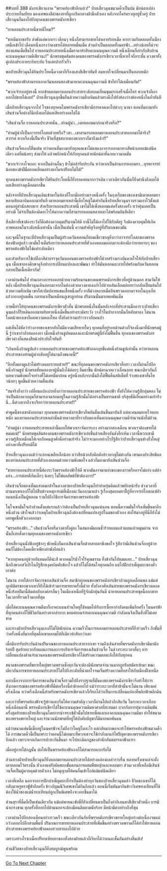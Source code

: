 ##บทที่ 388 มังกรเขียวผงาด
“พรรคท้องฟ้าอีกแล้ว!” ป๋ายเสี่ยวฉุนขมวดคิ้วเป็นปม นัยน์ตาเปล่งประกายเย็นเยียบ มองเศษผงสีดำของยาที่ถูกกรีดกลางฝ่ามือตัวเอง หลังจากใคร่ครวญอยู่ชั่วครู่ ป๋ายเสี่ยวฉุนก็มองไปยังทุกคนของพรรคมังกรเขียว

“ยาหลอนประสาทนี่ขายดีไหม?”

“ขายดีมากขอรับ ลำพังแค่พวกเรา เดือนๆ หนึ่งก็สามารถขายได้หลายร้อยเม็ด หากรวมกับตลอดทั้งเมืองเหนือเข้าไป เดือนหนึ่งเกรงว่าคงขายได้หลายหมื่นเม็ด ส่วนถ้าเป็นตลอดทั้งนครฟ้า...อย่างน้อยก็น่าจะสองแสนเม็ดขึ้นไป ยาหลอนประสาทหนึ่งเม็ดราคาห้าสิบคะแนนคุณความดี หนึ่งเดือนก็เท่ากับสิบล้านคะแนนคุณความดีเชียวนะ!” นักพรตชุดส้มสองคนของพรรคมังกรเขียวเวลานี้หายใจถี่กระชั้น ดวงตาทั้งคู่เปล่งประกายระยิบระยับ รีบเอ่ยปากรัวเร็ว

พอป๋ายเสี่ยวฉุนได้ยินประโยคนี้ดวงตาก็เรืองแสงสีเขียวทันที ลมหายใจเปลี่ยนมาเป็นหอบหนัก

“พรรคท้องฟ้าสามารถเอาควันหลอนของข้ามาหาคะแนนคุณความดี ข้าก็ทำได้เหมือนกัน!”

“พวกเจ้ารออยู่ตรงนี้ หากข้าหลอมยาหลอนประสาทระดับยอดเยี่ยมชุดแรกเสร็จเมื่อไหร่ พวกเจ้าก็เอาออกไปขายได้เลย!” ป๋ายเสี่ยวฉุนลุกขึ้นยืนด้วยความฮึกเหิมแล้วตรงดิ่งไปยังห้องว่างห้องหนึ่งในถ้ำทันที

เมื่อป๋ายเสี่ยวฉุนจากไป ใจของทุกคนในพรรคมังกรเขียวมีการคาดเดาไปต่างๆ นานา ตอนที่มองมายังเสินซ่วนจื่อต่างก็นึกถึงผลได้ผลเสียอย่างอดไม่ได้

“เสินซ่วนจื่อ ยาหลอนประสาทนั่น...ท่านผู้นำ...เคยหลอมมาก่อนจริงหรือ?”

“ท่านผู้นำก็เป็นอาจารย์โอสถด้วยหรือ? เขา...เขาสามารถหลอมยาหลอนประสาทออกมาได้จริง? สวรรค์ หากเรื่องนี้เป็นจริง ชีวิตที่สุขสบายของพวกเราก็มาถึงแล้ว!!”

เสินซ่วนจื่อเองก็ตื่นเต้น ทว่าตอนที่มองมายังทุกคนเขาไม่แสดงอาการออกมาทางสีหน้าเลยแม้แต่นิดเดียว แค่ยิ้มน้อยๆ ส่งมาให้ แล้วพยักหน้าให้กับทุกคนด้วยนัยน์ตาที่ฉายแววมาดมั่น

“พวกเจ้าวางใจเถอะ หากเป็นด้านอื่นๆ ข้าไม่กล้ารับประกัน ทว่าหากเป็นด้านการหลอมยา...บุรพาจารย์น้อยของข้าฝีมือยอดเยี่ยมอย่างหาใครเปรียบไม่ได้!”

ทุกคนของพรรคมังกรเขียวได้ยินประโยคนี้ก็ยิ่งรอคอยมากกว่าเดิม เวลาเดียวกันนั้นก็ยิ่งคำนึงถึงผลได้ผลเสียอย่างดุเดือดมากขึ้น

หลังจากที่ป๋ายเสี่ยวฉุนเดินเข้ามาในห้องก็โบกมืออย่างแรงหนึ่งครั้ง ในถุงเก็บของของเขามีเตาหลอมยาหลายสิบเตาบินออกมาทันที เตาหลอมยาเหล่านี้เล็กใหญ่ไม่เท่ากันซึ่งป๋ายเสี่ยวฉุนรวบรวมเอาไว้ตั้งแต่ตอนอยู่สำนักสยบธาร สำหรับยาหลอนประสาทนี้ เขาไม่ได้เพิ่งหลอมแค่ครั้งสองครั้ง ทว่าคุ้นเคยเป็นอย่างดี ไม่จำเป็นต้องคิดอะไรให้มากความก็สามารถหลอมหลายเตาได้พร้อมกันทีเดียว

สิ่งเดียวที่เขาต้องระวังก็คือต้องควบคุมปริมาณให้ดี ยานี้ไม่ได้เอาไปใช้กับศัตรู จึงต้องควบคุมให้เกิดภาพหลอนในระดับหนึ่งเท่านั้น เมื่อเป็นเช่นนี้ ความสำคัญจึงอยู่ที่ปริมาณของมัน

และจุดนี้ในฐานะที่ป๋ายเสี่ยวฉุนเป็นผู้สร้างควันหลอนก็ย่อมเชี่ยวชาญยิ่งกว่าอาจารย์โอสถของพรรคท้องฟ้าอยู่แล้ว เขามั่นใจเต็มร้อยว่ายาหลอนประสาทที่ตัวเองหลอมออกมาจะต้องดีกว่ายาหยาบๆ ของพรรคท้องฟ้าไม่ใช่แค่ระดับเดียว

และสำหรับการใช้เปลือกสีดำบรรจุควันหลอนของพรรคท้องฟ้าก็ช่วยสร้างแรงบันดาลใจให้กับป๋ายเสี่ยวฉุน เมื่อเขาลองศึกษาดูจึงทำการเปลี่ยนแปลงและพัฒนา ทำให้มันหลอมละลายไปพร้อมกับควันหลอน กลายเป็นเนื้อเดียวกัน!

เวลาผ่านพ้นไป ท่ามกลางการรอคอยด้วยความร้อนรนของคนพรรคมังกรเขียวที่อยู่ด้านนอก สามวันให้หลัง เมื่อป๋ายเสี่ยวฉุนเดินออกมาจากในห้องด้วยดวงตาแดงก่ำไปด้วยเส้นเลือดฝอยทว่ากลับเปี่ยมล้นไปด้วยความฮึกเหิม เขาก็สะบัดปลายแขนเสื้อหนึ่งครั้ง ยาสีม่วงหลายเม็ดบินพรวดออกมาจากในถุงเก็บแล้วกองอยู่บนพื้น กลายมาเป็นเหมือนภูเขาลูกย่อม ปริมาณนั้นมากพอพันเม็ด

ภาพนี้ทำให้ทุกคนของพรรคมังกรเขียวตัวสั่น นักพรตหนึ่งในนั้นหลังจากที่ประสานมือคารวะป๋ายเสี่ยวฉุนแล้วก็รีบเดินออกมาหยิบยาหนึ่งเม็ดขึ้นอย่างระมัดระวัง วางไว้ในปากจากนั้นก็หลับตาลง ไม่นานใบหน้าของเขาก็เผยความหลงใหล ทั้งยังคำรามกร้าวราวกับคนบ้า

แต่เห็นได้ชัดว่าร่างกายของเขากลับไม่มีความเสียหายใดๆ ทุกคนที่อยู่รอบด้านต่างก็จ้องนิ่งมาที่นักพรตผู้นี้ รู้ว่าเขากำลังทดลองยา เมื่อหนึ่งก้านธูปหมดลงและนักพรตผู้นี้ยังไม่ฟื้นตื่น ทุกคนของพรรคมังกรเขียวต่างก็แสดงสีหน้าประทับใจทันที

“เกินหนึ่งก้านธูปแล้ว ยาหลอนประสาทของพรรคท้องฟ้าออกฤทธิ์แค่หนึ่งก้านธูปเท่านั้น ทว่ายาหลอนประสาทของท่านผู้นำกลับอยู่ได้นานถึงขนาดนี้!”

“อีกทั้งมองดูแล้วไม่สร้างผลกระทบด้วย!!” ขณะที่ทุกคนของพรรคมังกรเขียวฮือฮา เวลาก็ผ่านไปอีกหนึ่งก้านธูป นักพรตที่ทดลองยาผู้นั้นถึงได้ค่อยๆ ลืมตาขึ้น นัยน์ตาฉายแววเลื่อนลอย ขณะเดียวกันก็เผยความพึงพอใจอย่างที่ไม่เคยมีมาก่อน ครู่หนึ่งหลังจากนั้นถึงได้ฟื้นคืนสติเต็มที่ ร่างของเขาสั่นไหวน้อยๆ พูดขึ้นด้วยความตื่นเต้น

“สมจริงยิ่งกว่า เปลี่ยนแปลงง่ายยิ่งกว่ายาหลอนประสาทของพรรคท้องฟ้า ทั้งยังให้ความรู้สึกลุ่มหลง ไม่จำเป็นต้องควบคุมก็สามารถจมจ่อมอยู่ในความรู้สึกนั้นได้อย่างเป็นธรรมชาติ บริสุทธิ์ดีเยี่ยมอย่างแท้จริง นี่...นี่ต่างหากถึงจะเรียกว่ายาหลอนประสาท!!”

คำพูดนี้ของเขาดังออกมา ทุกคนของพรรคมังกรเขียวก็พลันตื่นเต้นขึ้นมาทันที แต่ละคนลมหายใจหอบหนัก มองยาหลอนประสาทเหล่านั้นด้วยดวงตาที่ราวกับมองเห็นคะแนนคุณความดีจำนวนนับไม่ถ้วน

“ท่านผู้นำ ยาหลอนประสาทเหล่านี้มอบให้พวกเราจัดการเอง อย่างมากสองเดือน พวกเราต้องขายได้หมดแน่!” นักพรตชุดส้มสองคนของพรรคมังกรเขียวเอ่ยขึ้นด้วยเสียงอันดังฮึกเหิม เวลานี้พวกเขามีความรู้สึกเหมือนได้เจอกับคนสูงศักดิ์อย่างแท้จริง ไม่ว่าจะมองอย่างไรก็รู้สึกว่าป๋ายเสี่ยวฉุนช่างยิ่งใหญ่อย่างหาที่เปรียบมิได้

ป๋ายเสี่ยวฉุนเองแม้ว่าจะอ่อนเพลียเล็กน้อย ทว่าสีหน้ากลับคึกคักห้าวหาญไม่ต่างกัน เขามองประสิทธิผลของยาหลอนประสาทที่ตัวเองหลอมด้วยความพึงพอใจ แล้วก็มองมายังเสินซ่วนจื่อ

“ขายยาหลอนประสาทนี้ต้องระวังพรรคท้องฟ้าให้ดี พวกมันอาจมาแย่งของของเราหรืออาจไม่แย่ง แต่ถ้าแย่ง...การต่อยตีกันเล็กๆ น้อยๆ ไม่ใช่ผลลัพธ์ที่ข้าต้องการ!”

เสินซ่วนจื่อมองเห็นแสงคมกล้าในดวงตาของป๋ายเสี่ยวฉุนก็ทำท่าครุ่นคิดแล้วพยักหน้ารับ ช่วงเวลาที่ผ่านมาเขาเองก็ได้ไปสืบข่าวเหตุการณ์ที่เมืองตะวันออกมาแล้ว รู้เรื่องสุดยอดยาปี้กู่ที่อาจารย์โอสถแซ่ป๋ายคนหนึ่งเป็นผู้หลอม รวมไปถึงวิธีการจัดการของพรรคท้องฟ้า

ในใจเขามั่นใจเก้าส่วนตั้งแต่แรกแล้วว่าต้องเป็นป๋ายเสี่ยวฉุนแน่นอน ตอนนี้ความมั่นใจจึงเพิ่มขึ้นมาอีกหนึ่งส่วน เข้าใจแล้วว่าเหตุใดป๋ายเสี่ยวฉุนถึงต้องเปลี่ยนแปลงรูปโฉมของตัวเอง ต่อให้มาอยู่ที่นี่ก็ยังไม่เคยพูดชื่อตัวเองออกมา

“พรรคท้องฟ้า...” เสินซ่วนจื่อหรี่ดวงตาทั้งคู่ลง ในสมองมีแผนชั่วร้ายแผนแล้วแผนเล่าหมุนผ่าน จากนั้นก็เอ่ยสั่งความทุกคนของพรรคมังกรเขียว

ป๋ายเสี่ยวฉุนนั่งฟังอยู่ข้างๆ พักหนึ่งก็มองเสินซ่วนจื่อด้วยสายตาพึงพอใจ รู้สึกว่ามีเสินซ่วนจื่ออยู่ด้วย ตนก็ไม่ต้องโดดเดี่ยวเพียงลำพังอีกแล้ว

“หากทุกคนอยู่ด้วยกันหมดก็ดีน่ะสิ พวกคนไร้น้ำใจไร้คุณธรรม ทิ้งข้ากันไปหมดเลย...” ป๋ายเสี่ยวฉุนนึกถึงพวกสวีเป่าไฉก็รู้สึกหงุดหงิดคับข้องใจ แล้วก็ไม่ได้สนใจทุกคนอีก แต่ไปฝึกบำเพ็ญตบะของตัวเองต่อ

ไม่นาน ภายใต้การจัดการของเสินซ่วนจื่อ สมาชิกทุกคนของพรรคมังกรเขียวล้วนถูกเคลื่อนพล แม้แต่ญาติมิตรของพวกเขาก็ยังได้เข้าร่วมการขายยาครั้งนี้ด้วย ทั้งยังอาศัยเส้นสายของพรรคมังกรเขียวตลอดหนึ่งร้อยปีมานี้ติดต่อกับองค์กรอื่นๆ ในเมืองเหนือที่รู้จักมักคุ้นกันดี นำยาหลอนประสาทชุดนี้ออกขายในเวลาที่รวดเร็วมากที่สุด

เมื่อได้คะแนนคุณความดีมาก็เอาคะแนนส่วนใหญ่ใช้หมดไปกับการซื้อหากำลังคนเพิ่มอีกครั้ง ในนครฟ้าที่ทุกคนต่างก็ใช้ชีวิตกันอย่างยากลำบาก ขอแค่ยอมจ่ายคะแนนคุณความดี กำลังคนจึงเป็นสิ่งที่ไม่เคยขาด

และทางฝ่ายป๋ายเสี่ยวฉุนเองก็ไม่ได้พักผ่อน ความเร็วในการหลอมยาหลอนประสาทก็ยิ่งรวดเร็ว ถึงขั้นที่ว่าครั้งหนึ่งที่มากที่สุดคือเขาหลอมได้ทีเดียวห้าสิบกว่าเตา

เมื่อมีการรับประกันด้านปริมาณของยาหลอนประสาทจากเขา รวมถึงเส้นสายที่พรรคมังกรเขียวมีมานับร้อยปี สุดท้ายบวกกับแผนการและการบริหารจัดการของเสินซ่วนจื่อ ในช่วงระยะเวลาสั้นๆ การเปลี่ยนแปลงด้านจำนวนคนของพรรคมังกรเขียวก็ได้สร้างความตกตะลึงให้กับทุกคน

ขนาดของพรรคที่ขยายใหญ่พรวดพราดซึ่งทุกวันจะต้องมีนักพรตจำนวนมากถูกรับสมัครเข้ามา ขณะเดียวกันการขายยาหลอนประสาทก็ไต่ไปถึงระดับที่น่าตกใจจนเริ่มสร้างความฮือฮาให้กับเมืองฝั่งเหนือ

และเนื่องจากการจัดการของเสินซ่วนจื่อรวมไปถึงรากฐานที่มั่นคงของพรรคมังกรเขียวจึงทำให้การสังเกตการณ์ของพรรคท้องฟ้าที่มีต่อเรื่องนี้ล่าช้าออกไป แม้ว่าระยะเวลาที่ล่าช้านั้นจะไม่นาน เพียงแค่ครึ่งเดือน ทว่าครึ่งเดือนนี้สำหรับพรรคมังกรเขียวแล้วก็เรียกได้ว่าเป็นการเปลี่ยนแปลงที่พลิกฟ้าพลิกดิน

และกว่าที่พรรคท้องฟ้าจะรู้ข่าวและเริ่มให้ความสำคัญ เวลาก็ผ่านไปแล้วอีกสิบวัน ในระยะเวลาเกือบหนึ่งเดือนมานี้ พรรคมังกรเขียวได้ใช้คะแนนคุณความดีมหาศาลที่สะสมมา บวกกับการทุ่มวางเดิมพันครั้งสุดท้ายของป๋ายเสี่ยวฉุนโดยการนำจระเข้ตัวนั้นไปขายเพื่อแลกเอาคะแนนคุณความดีมา ทำให้ขนาดของพรรคขยายใหญ่ และจำนวนนักพรตที่อยู่ใต้บังคับบัญชาก็มีมากพอพันคน

แม้ว่าขนาดเช่นนี้เมื่ออยู่ในนครฟ้าจะไม่ถือว่าใหญ่โตอะไร แต่กลับมากพอจะทำให้พรรคท้องฟ้าขมวดคิ้วได้ การขมวดคิ้วนี้เป็นเพราะว่าตอนนี้ไม่เหมาะที่พวกเขาจะใช้กำลังมาแก้ไขปัญหาของพรรคมังกรเขียวอีกแล้ว เพราะหากเกิดการปะทะกันขึ้นมา จะไปละเมิดกฎของสำนักอันตมรรคาฟ้าดารา

เมื่ออยู่ภายใต้กฎนั้น ต่อให้เป็นพรรคท้องฟ้าเองก็ไม่สามารถแบกรับได้

ส่วนทางฝ่ายป๋ายเสี่ยวฉุนก็ยิ่งหลอมยาหลอนประสาทได้อย่างคล่องแคล่วราบรื่น หลายครั้งเขาแค่จะตั้งเตาหลอมไว้ตรงนั้น ตัวเองแค่รับผิดชอบขั้นตอนการผสมพืชหญ้าและหลอมยา ส่วนเวลาที่เหลือมีเสินซ่วนจื่อเป็นผู้ควบคุมด้วยตัวเอง ไม่อนุญาตให้คนอื่นเข้าใกล้แม้แต่นิดเดียว

เวลาที่เหลือ นอกจากการฝึกบำเพ็ญตบะที่จำเป็นต้องทำทุกวันของป๋ายเสี่ยวฉุนแล้ว ชีวิตของเขาก็ได้กลับมาหรูหราฟู่ฟ่าอีกครั้ง ข้าวอัญมณีวิเศษเขาไม่กินอีกแล้ว ตอนนี้เริ่มหันมากินข้าววิเศษทงเทียนที่ใช้ต้องใช้น้ำของแม่น้ำทงเทียนปลูกเป็นพิเศษถึงจะงอกขึ้นมาได้

ส่วนสุราที่ดื่มก็เป็นเช่นเดียวกัน แม้แต่พาหนะขับขี่ก็ยังเปลี่ยนมาเป็นกิ้งก่ากิเลนตาสีเขียวตัวหนึ่ง บารมีน่าเกรงขาม ทุกครั้งที่ออกไปด้านนอกจะต้องมีคนติดตามนับร้อย มีหน้ามีตาอย่างถึงที่สุด

เวลาผ่านไปอีกสองเดือนอย่างรวดเร็ว ขณะเดียวกันกับที่พรรคมังกรเขียวขยายใหญ่อย่างต่อเนื่องจนแผ่กว้างออกไปอีกสามพื้นที่ ปริมาณการขายยาหลอนประสาทที่เพิ่มขึ้นอย่างพรวดพราดก็ได้ทำให้ยาหลอนประสาทของพรรคท้องฟ้าลดลงฮวบฮาบลงไปด้วย

เพราะอย่างไรซะเมื่อเปรียบเทียบยาของทั้งสองฝ่ายแล้วก็เรียกได้ว่าคนละชั้นกันอย่างสิ้นเชิง!

ส่วนชีวิตของป๋ายเสี่ยวฉุนก็ยิ่งสมบูรณ์พูนพร้อม

------




[Go To Next Chapter]( ./11.md)